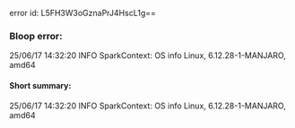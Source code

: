 error id: L5FH3W3oGznaPrJ4HscL1g==
### Bloop error:

25/06/17 14:32:20 INFO SparkContext: OS info Linux, 6.12.28-1-MANJARO, amd64
#### Short summary: 

25/06/17 14:32:20 INFO SparkContext: OS info Linux, 6.12.28-1-MANJARO, amd64